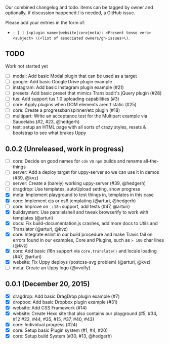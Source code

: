 Our combined changelog and todo. Items can be tagged by owner and optionally, if discussion
happened / is needed, a GitHub issue.

Please add your entries in the form of:

 - `- [ ] (<plugin name>|website|core|meta): <Present tense verb> <subject> \(<list of associated owners/gh-issues>\)`.

## TODO

Work not started yet

- [ ] modal: Add basic Modal plugin that can be used as a target
- [ ] google: Add basic Google Drive plugin example
- [ ] instagram: Add basic Instagram plugin example (#21)
- [ ] presets: Add basic preset that mimics Transloadit's jQuery plugin (#28)
- [ ] tus: Add support tus 1.0 uploading capabilities (#3)
- [ ] core: Apply plugins when DOM elements aren't static (#25)
- [ ] core: Create a progressbar/spinner/etc plugin (#18)
- [ ] multipart: Write an acceptance test for the Multipart example via Saucelabs (#2, #23, @hedgerh)
- [ ] test: setup an HTML page with all sorts of crazy styles, resets & bootstrap to see what brakes Uppy

## 0.0.2 (Unreleased, work in progress)

- [ ] core: Decide on good names for `cdn` vs `npm` builds and rename all-the-things
- [ ] server: Add a deploy target for uppy-server so we can use it in demos (#39, @kvz)
- [ ] server: Create a (barely) working uppy-server (#39, @hedgerh)
- [ ] dragdrop: Use templates, autoUpload setting, show progress
- [X] meta: Implement playground to test things in, templates in this case
- [X] core: Implement ejs or es6 templating (@arturi, @hedgerh)
- [ ] core: Improve on `_i18n` support, add tests (#47, @arturi)
- [X] buildsystem: Use parallelshell and tweak browserify to work with templates (@arturi)
- [X] docs: Fix build-documentation.js crashes, add more docs to Utils and Translator (@arturi, @kvz)
- [X] core: Integrate eslint in our build procedure and make Travis fail on errors found in our examples, Core and Plugins, such as `> 100` char lines (@kvz)
- [X] core: Add basic i18n support via `core.translate()` and locale loading (#47, @arturi)
- [X] website: Fix Uppy deploys (postcss-svg problem) (@arturi, @kvz)
- [ ] meta: Create an Uppy logo (@vvolfy)

## 0.0.1 (December 20, 2015)

- [x] dragdrop: Add basic DragDrop plugin example (#7)
- [x] dropbox: Add basic Dropbox plugin example (#31)
- [x] website: Add CSS Framework (#14)
- [x] website: Create Hexo site that also contains our playground (#5, #34, #12 #22, #44, #35, #15, #37, #40, #43)
- [x] core: Individual progress (#24)
- [x] core: Setup basic Plugin system (#1, #4, #20)
- [x] core: Setup build System (#30, #13, @hedgerh)
